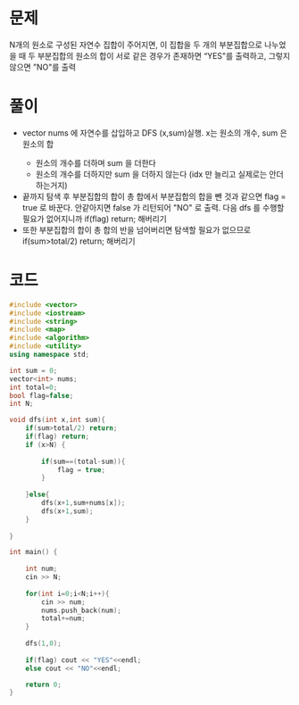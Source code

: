 # 문제

N개의 원소로 구성된 자연수 집합이 주어지면, 이 집합을 두 개의 부분집합으로 나누었을 때
두 부분집합의 원소의 합이 서로 같은 경우가 존재하면 “YES"를 출력하고, 그렇지 않으면
”NO"를 출력

# 풀이

- vector<int> nums 에 자연수를 삽입하고 DFS (x,sum)실행. x는 원소의 개수, sum 은 원소의 합
    - 원소의 개수를 더하며 sum 을 더한다
    - 원소의 개수를 더하지만 sum 을 더하지 않는다 (idx 만 늘리고 실제로는 안더하는거지)
- 끝까지 탐색 후 부분집합의 합이 총 합에서 부분집합의 합을 뺀 것과 같으면 flag = true 로 바꾼다. 안같아지면 false 가 리턴되어 "NO" 로 출력. 다음 dfs 를 수행할 필요가 없어지니까 if(flag) return; 해버리기
- 또한 부분집합의 합이 총 합의 반을 넘어버리면 탐색할 필요가 없으므로 if(sum>total/2) return; 해버리기

# 코드

```cpp
#include <vector>
#include <iostream>
#include <string>
#include <map>
#include <algorithm>
#include <utility>
using namespace std;

int sum = 0;
vector<int> nums;
int total=0;
bool flag=false;
int N;

void dfs(int x,int sum){
	if(sum>total/2) return;
	if(flag) return;
	if (x>N) {
		
		if(sum==(total-sum)){
			flag = true;
		}
		
	}else{
		dfs(x+1,sum+nums[x]);
		dfs(x+1,sum);
	}
	
}

int main() {
	
	int num;
	cin >> N;
	
	for(int i=0;i<N;i++){
		cin >> num;
		nums.push_back(num);
		total+=num;
	}
	
	dfs(1,0);
	
	if(flag) cout << "YES"<<endl;
	else cout << "NO"<<endl;

	return 0;
}

```
